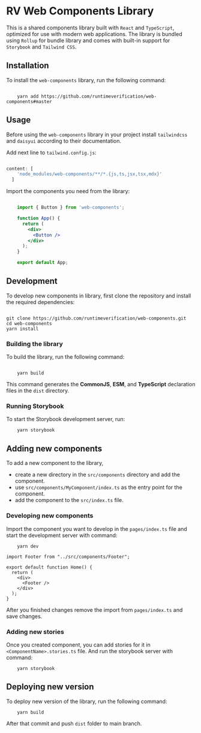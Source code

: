 # RV Web Components Library

This is a shared components library built with `React` and `TypeScript`, optimized for use with modern web applications.
The library is bundled using `Rollup` for bundle library and comes with built-in support for `Storybook`
and `Tailwind CSS`.

## Installation

To install the `web-components` library, run the following command:

```

    yarn add https://github.com/runtimeverification/web-components#master

```

## Usage

Before using the `web-components` library in your project install `tailwindcss` and `daisyui` according to their documentation.

Add next line to `tailwind.config.js`:

```js

content: [
    'node_modules/web-components/**/*.{js,ts,jsx,tsx,mdx}'
  ]

```

Import the components you need from the library:

```jsx

    import { Button } from 'web-components';

    function App() {
      return (
        <div>
          <Button />
        </div>
      );
    }

    export default App;

```

## Development

To develop new components in library, first clone the repository and install the required dependencies:

```

git clone https://github.com/runtimeverification/web-components.git
cd web-components
yarn install

```

### Building the library

To build the library, run the following command:

```

    yarn build

```

This command generates the **CommonJS**, **ESM**, and **TypeScript** declaration files in the `dist` directory.

### Running Storybook

To start the Storybook development server, run:

```
    yarn storybook
```

## Adding new components

To add a new component to the library,

- create a new directory in the `src/components` directory and add the component.
- use `src/components/MyComponent/index.ts` as the entry point for the component.
- add the component to the `src/index.ts` file.

### Developing new components

Import the component you want to develop in the `pages/index.ts` file and start the development server with command:

```
    yarn dev
```

```
import Footer from "../src/components/Footer";

export default function Home() {
  return (
    <div>
      <Footer />
    </div>
  );
}
```

After you finished changes remove the import from `pages/index.ts` and save changes.

### Adding new stories

Once you created component, you can add stories for it in `<ComponentName>.stories.ts` file. And run the storybook
server with command:

```
    yarn storybook
```

## Deploying new version

To deploy new version of the library, run the following command:

```
    yarn build
```

After that commit and push `dist` folder to main branch.
